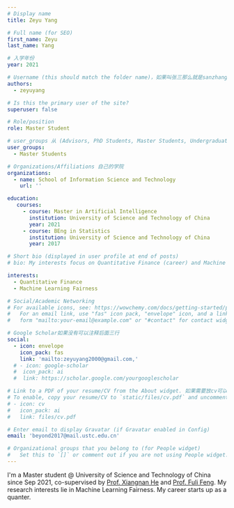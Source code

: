 ```yaml
---
# Display name
title: Zeyu Yang

# Full name (for SEO)
first_name: Zeyu
last_name: Yang

# 入学年份
year: 2021

# Username (this should match the folder name)，如果叫张三那么就是sanzhang
authors:
  - zeyuyang

# Is this the primary user of the site? 
superuser: false

# Role/position 
role: Master Student

# user_groups 从 (Advisors, PhD Students, Master Students, Undergraduate) 从这四个里面选
user_groups:
  - Master Students

# Organizations/Affiliations 自己的学院
organizations:
  - name: School of Information Science and Technology
    url: ''

education:
   courses:
     - course: Master in Artificial Intelligence
       institution: University of Science and Technology of China
       year: 2021
     - course: BEng in Statistics
       institution: University of Science and Technology of China
       year: 2017

# Short bio (displayed in user profile at end of posts)
# bio: My interests focus on Quantitative Finance (career) and Machine Learning Fairness (research).

interests:
  - Quantitative Finance
  - Machine Learning Fairness

# Social/Academic Networking
# For available icons, see: https://wowchemy.com/docs/getting-started/page-builder/#icons
#   For an email link, use "fas" icon pack, "envelope" icon, and a link in the
#   form "mailto:your-email@example.com" or "#contact" for contact widget.

# Google Scholar如果没有可以注释后面三行
social:
  - icon: envelope
    icon_pack: fas
    link: 'mailto:zeyuyang2000@gmail.com,'
  # - icon: google-scholar
  #  icon_pack: ai
  #  link: https://scholar.google.com/yourgooglescholar

# Link to a PDF of your resume/CV from the About widget. 如果需要放cv可以发给我
# To enable, copy your resume/CV to `static/files/cv.pdf` and uncomment the lines below.
# - icon: cv
#   icon_pack: ai
#   link: files/cv.pdf

# Enter email to display Gravatar (if Gravatar enabled in Config)
email: 'beyond2017@mail.ustc.edu.cn'

# Organizational groups that you belong to (for People widget)
#   Set this to `[]` or comment out if you are not using People widget.
---
```


I'm a Master student @ University of Science and Technology of China since Sep 2021, co-supervised by [Prof. Xiangnan He](http://staff.ustc.edu.cn/~hexn/) and [Prof. Fuli Feng](https://fulifeng.github.io/). My research interests lie in Machine Learning Fairness. My career starts up as a quanter.
